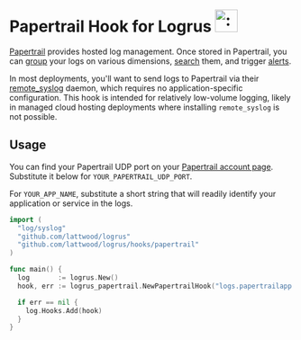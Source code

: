 # Papertrail Hook for Logrus <img src="http://i.imgur.com/hTeVwmJ.png" width="40" height="40" alt=":walrus:" class="emoji" title=":walrus:" />

[Papertrail](https://papertrailapp.com) provides hosted log management. Once stored in Papertrail, you can [group](http://help.papertrailapp.com/kb/how-it-works/groups/) your logs on various dimensions, [search](http://help.papertrailapp.com/kb/how-it-works/search-syntax) them, and trigger [alerts](http://help.papertrailapp.com/kb/how-it-works/alerts).

In most deployments, you'll want to send logs to Papertrail via their [remote_syslog](http://help.papertrailapp.com/kb/configuration/configuring-centralized-logging-from-text-log-files-in-unix/) daemon, which requires no application-specific configuration. This hook is intended for relatively low-volume logging, likely in managed cloud hosting deployments where installing `remote_syslog` is not possible.

## Usage

You can find your Papertrail UDP port on your [Papertrail account page](https://papertrailapp.com/account/destinations). Substitute it below for `YOUR_PAPERTRAIL_UDP_PORT`.

For `YOUR_APP_NAME`, substitute a short string that will readily identify your application or service in the logs.

```go
import (
  "log/syslog"
  "github.com/lattwood/logrus"
  "github.com/lattwood/logrus/hooks/papertrail"
)

func main() {
  log       := logrus.New()
  hook, err := logrus_papertrail.NewPapertrailHook("logs.papertrailapp.com", YOUR_PAPERTRAIL_UDP_PORT, YOUR_APP_NAME)

  if err == nil {
    log.Hooks.Add(hook)
  }
}
```
